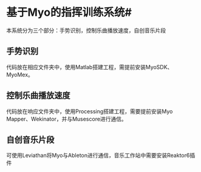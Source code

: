 # 基于Myo的指挥训练系统#

本系统分为三个部分：手势识别，控制乐曲播放速度，自创音乐片段

## 手势识别

代码放在相应文件夹中，使用Matlab搭建工程，需提前安装MyoSDK、MyoMex。

## 控制乐曲播放速度

代码放在响应文件夹中，使用Processing搭建工程，需要提前安装Myo Mapper、Wekinator，并与Musescore进行通信。

## 自创音乐片段

可使用Leviathan将Myo与Ableton进行通信，音乐工作站中需要安装Reaktor6插件

